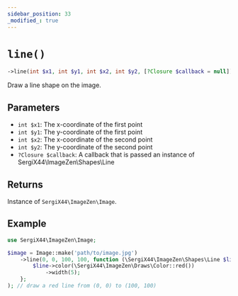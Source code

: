 ```yaml
---
sidebar_position: 33
_modified_: true
---
```


# `line()`

```php
->line(int $x1, int $y1, int $x2, int $y2, [?Closure $callback = null]): SergiX44\ImageZen\Image
```

Draw a line shape on the image.

## Parameters

- `int $x1`: The x-coordinate of the first point
- `int $y1`: The y-coordinate of the first point
- `int $x2`: The x-coordinate of the second point
- `int $y2`: The y-coordinate of the second point
- `?Closure $callback`: A callback that is passed an instance of SergiX44\ImageZen\Shapes\Line

## Returns

Instance of `SergiX44\ImageZen\Image`.

## Example

```php
use SergiX44\ImageZen\Image;

$image = Image::make('path/to/image.jpg')
    ->line(0, 0, 100, 100, function (\SergiX44\ImageZen\Shapes\Line $line)  {
        $line->color(\SergiX44\ImageZen\Draws\Color::red())
            ->width(5);
    };
); // draw a red line from (0, 0) to (100, 100)

```
